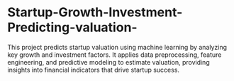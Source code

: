 # Startup-Growth-Investment-Predicting-valuation-
This project predicts startup valuation using machine learning by analyzing key growth and investment factors. It applies data preprocessing, feature engineering, and predictive modeling to estimate valuation, providing insights into financial indicators that drive startup success.
